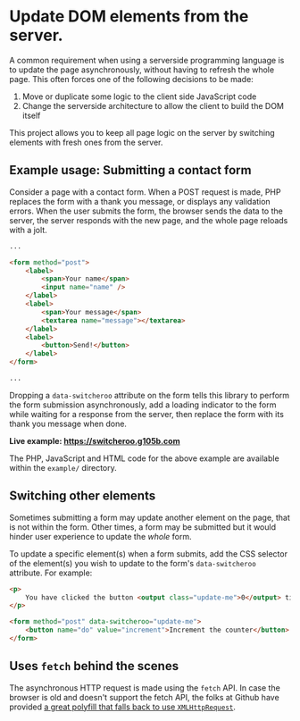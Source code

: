 # Update DOM elements from the server.

A common requirement when using a serverside programming language is to update the page asynchronously, without having to refresh the whole page. This often forces one of the following decisions to be made:

1. Move or duplicate some logic to the client side JavaScript code
2. Change the serverside architecture to allow the client to build the DOM itself

This project allows you to keep all page logic on the server by switching elements with fresh ones from the server.

## Example usage: Submitting a contact form

Consider a page with a contact form. When a POST request is made, PHP replaces the form with a thank you message, or displays any validation errors. When the user submits the form, the browser sends the data to the server, the server responds with the new page, and the whole page reloads with a jolt.

```html
...

<form method="post">
	<label>
		<span>Your name</span>
		<input name="name" />
	</label>
	<label>
		<span>Your message</span>
		<textarea name="message"></textarea>
	</label>
	<label>
		<button>Send!</button>
	</label>
</form>

...
```

Dropping a `data-switcheroo` attribute on the form tells this library to perform the form submission asynchronously, add a loading indicator to the form while waiting for a response from the server, then replace the form with its thank you message when done.

**Live example: https://switcheroo.g105b.com**

The PHP, JavaScript and HTML code for the above example are available within the `example/` directory.

## Switching other elements

Sometimes submitting a form may update another element on the page, that is not within the form. Other times, a form may be submitted but it would hinder user experience to update the _whole_ form.

To update a specific element(s) when a form submits, add the CSS selector of the element(s) you wish to update to the form's `data-switcheroo` attribute. For example:

```html
<p>
	You have clicked the button <output class="update-me">0</output> times!
</p>

<form method="post" data-switcheroo="update-me">
	<button name="do" value="increment">Increment the counter</button>
</form>
```

## Uses `fetch` behind the scenes

The asynchronous HTTP request is made using the `fetch` API. In case the browser is old and doesn't support the fetch API, the folks at Github have provided [a great polyfill that falls back to use `XMLHttpRequest`][fetch-polyfill].

[fetch-polyfill]: https://github.com/github/fetch